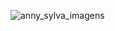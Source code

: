 ![anny_sylva_imagens](https://i0.wp.com/blog.portaleducacao.com.br/wp-content/uploads/2022/06/A-importancia-do-trabalho-em-equipe.jpg)
